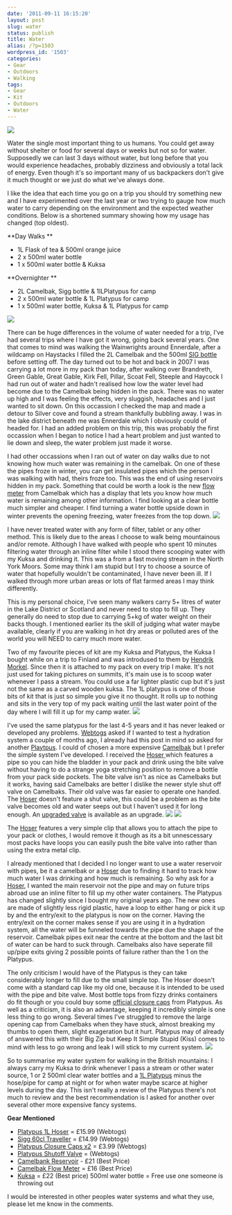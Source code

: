 ```yaml
---
date: '2011-09-11 16:15:20'
layout: post
slug: water
status: publish
title: Water
alias: /?p=1503
wordpress_id: '1503'
categories:
- Gear
- Outdoors
- Walking
tags:
- Gear
- Kit
- Outdoors
- Water
---
```


![](http://dl.dropbox.com/u/2657852/website/images/Ullswater-Doris-049.jpg) 

Water the single most important thing to us humans. You could get away without shelter or food for several days or weeks but not so for water. Supposedly we can last 3 days without water, but long before that you would experience headaches, probably dizziness and obviously a total lack of energy. Even though it's so important many of us backpackers don't give it much thought or we just do what we've always done. 
<!-- more -->
I like the idea that each time you go on a trip you should try something new and I have experimented over the last year or two trying to gauge how much water to carry depending on the environment and the expected weather conditions. Below is a shortened summary showing how my usage has changed (top oldest). 

**Day Walks ** 

*   1L Flask of tea & 500ml orange juice 
*   2 x 500ml water bottle 
*   1 x 500ml water bottle & Kuksa 

**Overnighter ** 

*   2L Camelbak, Sigg bottle & 1lLPlatypus for camp 
*   2 x 500ml water bottle & 1L Platypus for camp 
*   1 x 500ml water bottle, Kuksa & 1L Platypus for camp 

![](http://dl.dropbox.com/u/2657852/website/images/IMG_20110911_123407.jpg) 

There can be huge differences in the volume of water needed for a trip, I've had several trips where I have got it wrong, going back several years. One that comes to mind was walking the Wainwrights around Ennerdale, after a wildcamp on Haystacks I filled the 2L Camelbak and the 500ml [SIG bottle](http://www.webtogs.co.uk/Sigg_Traveller_60cl_Water_Bottle_271-1753.html) before setting off. The day turned out to be hot and back in 2007 I was carrying a lot more in my pack than today, after walking over Brandreth, Green Gable, Great Gable, Kirk Fell, Pillar, Scoat Fell, Steeple and Haycock I had run out of water and hadn't realised how low the water level had become due to the Camelbak being hidden in the pack. There was no water up high and I was feeling the effects, very sluggish, headaches and I just wanted to sit down. On this occassion I checked the map and made a detour to Silver cove and found a stream thankfully bubbling away. I was in the lake district beneath me was Ennerdale which I obviously could of headed for. I had an added problem on this trip, this was probably the first occassion when I began to notice I had a heart problem and just wanted to lie down and sleep, the water problem just made it worse. 

I had other occassions when I ran out of water on day walks due to not knowing how much water was remaining in the camelbak. On one of these the pipes froze in winter, you can get insulated pipes which the person I was walking with had, theirs froze too. This was the end of using reservoirs hidden in my pack. Something that could be worth a look is the new [flow meter](http://www.camelbak.com/Sports-Recreation/Accessories/Flowmeter.aspx) from Camelbak which has a display that lets you know how much water is remaining among other information. I find looking at a clear bottle much simpler and cheaper. I find turning a water bottle upside down in winter prevents the opening freezing, water freezes from the top down.
 ![](http://dl.dropbox.com/u/2657852/website/images/Fullscreen-capture-11092011-132336.bmp.jpg) 
 
 I have never treated water with any form of filter, tablet or any other method. This is likely due to the areas I choose to walk being mountainous and/or remote. Although I have walked with people who spent 10 minutes filtering water through an inline filter while I stood there scooping water with my Kuksa and drinking it. This was a from a fast moving stream in the North York Moors. Some may think I am stupid but I try to choose a source of water that hopefully wouldn't be contaminated, I have never been ill. If I walked through more urban areas or lots of flat farmed areas I may think differently. 
 
 This is my personal choice, I've seen many walkers carry 5+ litres of water in the Lake District or Scotland and never need to stop to fill up. They generally do need to stop due to carrying 5+kg of water weight on their backs though. I mentioned earlier its the skill of judging what water maybe available, clearly if you are walking in hot dry areas or polluted ares of the world you will NEED to carry much more water. 
 
 Two of my favourite pieces of kit are my Kuksa and Platypus, the Kuksa I bought while on a trip to Finland and was introdused to them by [Hendrik Morkel](http://www.hikinginfinland.com). Since then it is attached to my pack on every trip I make. It's not just used for taking pictures on summits, it's main use is to scoop water whenever I pass a stream. You could use a far lighter plastic cup but it's just not the same as a carved wooden kuksa. The 1L platypus is one of those bits of kit that is just so simple you give it no thought. It rolls up to nothing and sits in the very top of my pack waiting until the last water point of the day where I will fill it up for my camp water.
 ![](http://dl.dropbox.com/u/2657852/website/images/IMG_20110911_121908.jpg) 
 
 I've used the same platypus for the last 4-5 years and it has never leaked or developed any problems. [Webtogs](http://www.webtogs.co.uk/) asked if I wanted to test a hydration system a couple of months ago, I already had this post in mind so asked for another [Playtpus](http://www.webtogs.co.uk/Platypus/). I could of chosen a more expensive [Camelbak](http://www.webtogs.co.uk/Camelbak/) but I prefer the simple system I've developed. I received the [Hoser ](http://www.webtogs.co.uk/Platypus_Hoser_1_Litre_100712.html)which features a pipe so you can hide the bladder in your pack and drink using the bite valve without having to do a strange yoga stretching position to remove a bottle from your pack side pockets. The bite valve isn't as nice as Camelbaks but it works, having said Camelbaks are better I dislike the newer style shut off valve on Camelbaks. Their old valve was far easier to operate one handed. The [Hoser](http://www.webtogs.co.uk/Platypus_Hoser_1_Litre_100712.html) doesn't feature a shut valve, this could be a problem as the bite valve becomes old and water seeps out but I haven't used it for long enough. An [upgraded valve](http://www.webtogs.co.uk/Platypus_Shutoff_Valve_101435.html) is available as an upgrade.
 ![](http://dl.dropbox.com/u/2657852/website/images/Skitched-image0-600x438.png) ![](http://dl.dropbox.com/u/2657852/website/images/IMG_20110911_154924.jpg) 
 
 The [Hoser](http://www.webtogs.co.uk/Platypus_Hoser_1_Litre_100712.html) features a very simple clip that allows you to attach the pipe to your pack or clothes, I would remove it though as its a bit unnescessary most packs have loops you can easily push the bite valve into rather than using the extra metal clip. 
 
 I already mentioned that I decided I no longer want to use a water reservoir with pipes, be it a camelbak or a [Hoser](http://www.webtogs.co.uk/Platypus_Hoser_1_Litre_100712.html) due to finding it hard to track how much water I was drinking and how much is remaining. So why ask for a [Hoser](http://www.webtogs.co.uk/Platypus_Hoser_1_Litre_100712.html), I wanted the main reservoir not the pipe and may on future trips abroad use an inline filter to fill up my other water containers. The Platypus has changed slightly since I bought my original years ago. The new ones are made of slightly less rigid plastic, have a loop to either hang or pick it up by and the entry/exit to the platypus is now on the corner. Having the entry/exit on the corner makes sense if you are using it in a hydration system, all the water will be funneled towards the pipe due the shape of the reservoir. Camelbak pipes exit near the centre at the bottom and the last bit of water can be hard to suck through. Camelbaks also have seperate fill up/pipe exits giving 2 possible points of failure rather than the 1 on the Platypus. 
 
 The only criticism I would have of the Platypus is they can take considerably longer to fill due to the small simple top. The Hoser doesn't come with a standard cap like my old one, because it is intended to be used with the pipe and bite valve. Most bottle tops from fizzy drinks containers do fit though or you could buy some [official closure caps](http://www.webtogs.co.uk/Platypus_Closure_Cap__pack_of_two__101432.html) from Platypus. As well as a criticism, it is also an advantage, keeping it incredibly simple is one less thing to go wrong. Several times I've struggled to remove the large opening cap from Camelbaks when they have stuck, almost breaking my thumbs to open them, slight exageration but it hurt. Platypus may of already of answered this with their Big Zip but Keep It Simple Stupid (Kiss) comes to mind with less to go wrong and leak I will stick to my current system. 
 ![](http://dl.dropbox.com/u/2657852/website/images/IMG_20110911_155016.jpg) 
 
 So to summarise my water system for walking in the British mountains: I always carry my Kuksa to drink whenever I pass a stream or other water source, 1 or 2 500ml clear water bottles and a [1L Platypus](http://www.webtogs.co.uk/Platypus_Hoser_1_Litre_100712.html) minus the hose/pipe for camp at night or for when water maybe scarce at higher levels during the day. This isn't really a review of the Platypus there's not much to review and the best recommendation is I asked for another over several other more expensive fancy systems. 
 
 **Gear Mentioned** 
 
 *   [Platypus 1L Hoser](http://www.webtogs.co.uk/Platypus_Hoser_1_Litre_100712.html) = £15.99 (Webtogs) 
 *   [Sigg 60cl Traveller](http://www.webtogs.co.uk/Sigg_Traveller_60cl_Water_Bottle_271-1753.html) = £14.99 (Webtogs) 
 *   [Platypus Closure Caps x2](http://www.webtogs.co.uk/Platypus_Closure_Cap__pack_of_two__101432.html) = £3.99 (Webtogs) 
 *   [Platypus Shutoff Valve](http://www.webtogs.co.uk/Platypus_Shutoff_Valve_101435.html) = (Webtogs) 
 *   [Camelbank Reservoir](http://www.google.co.uk/products/catalog?q=camelbak+antidote&hl=en&prmd=ivns&bav=on.2,or.r_gc.r_pw.&biw=1280&bih=909&um=1&ie=UTF-8&tbm=shop&cid=4745813139539568444&sa=X&ei=RsFsTp_KFYbm-gaexoz2BA&ved=0CF8Q8wIwAQ) - £21 (Best Price) 
 *   [Camelbak Flow Meter](http://www.google.co.uk/products/catalog?q=camelbak+flow+meter&hl=en&um=1&ie=UTF-8&tbm=shop&cid=6445640845516168167&sa=X&ei=hcFsTvK3OtCN-wabnbXvBA&ved=0CFMQ8wIwAA) = £16 (Best Price) 
 *   [Kuksa](http://www.google.co.uk/search?q=kuksa&hl=en&tbm=shop&aq=f) = £22 (Best price) 500ml water bottle = Free use one someone is throwing out 
 
 I would be interested in other peoples water systems and what they use, please let me know in the comments.
